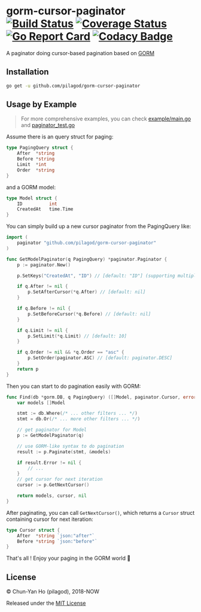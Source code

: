 gorm-cursor-paginator
[![Build Status](https://travis-ci.org/pilagod/gorm-cursor-paginator.svg?branch=master)](https://travis-ci.org/pilagod/gorm-cursor-paginator)
[![Coverage Status](https://coveralls.io/repos/github/pilagod/gorm-cursor-paginator/badge.svg?branch=master)](https://coveralls.io/github/pilagod/gorm-cursor-paginator?branch=master)
[![Go Report Card](https://goreportcard.com/badge/github.com/pilagod/gorm-cursor-paginator)](https://goreportcard.com/report/github.com/pilagod/gorm-cursor-paginator)
[![Codacy Badge](https://api.codacy.com/project/badge/Grade/6d8f88386eeb401b8804bb78f372b346)](https://app.codacy.com/app/pilagod/gorm-cursor-paginator?utm_source=github.com&utm_medium=referral&utm_content=pilagod/gorm-cursor-paginator&utm_campaign=Badge_Grade_Dashboard)
=====================

A paginator doing cursor-based pagination based on [GORM](https://github.com/jinzhu/gorm)

Installation
------------

```sh
go get -u github.com/pilagod/gorm-cursor-paginator
```

Usage by Example
----------------

> For more comprehensive examples, you can check [example/main.go](https://github.com/pilagod/gorm-cursor-paginator/blob/master/example/main.go) and [paginator_test.go](https://github.com/pilagod/gorm-cursor-paginator/blob/master/paginator_test.go)

Assume there is an query struct for paging:

```go
type PagingQuery struct {
    After  *string
    Before *string
    Limit  *int
    Order  *string
}
```

and a GORM model:

```go
type Model struct {
    ID          int
    CreatedAt   time.Time
}
```

You can simply build up a new cursor paginator from the PagingQuery like:

```go
import (
    paginator "github.com/pilagod/gorm-cursor-paginator"
)

func GetModelPaginator(q PagingQuery) *paginator.Paginator {
    p := paginator.New()

    p.SetKeys("CreatedAt", "ID") // [default: "ID"] (supporting multiple keys, order of keys matters)

    if q.After != nil {
        p.SetAfterCursor(*q.After) // [default: nil]
    }

    if q.Before != nil {
        p.SetBeforeCursor(*q.Before) // [default: nil]
    }

    if q.Limit != nil {
        p.SetLimit(*q.Limit) // [default: 10]
    }

    if q.Order != nil && *q.Order == "asc" {
        p.SetOrder(paginator.ASC) // [default: paginator.DESC]
    }
    return p
}
```

Then you can start to do pagination easily with GORM:

```go
func Find(db *gorm.DB, q PagingQuery) ([]Model, paginator.Cursor, error) {
    var models []Model

    stmt := db.Where(/* ... other filters ... */)
    stmt = db.Or(/* ... more other filters ... */)

    // get paginator for Model
    p := GetModelPaginator(q)

    // use GORM-like syntax to do pagination
    result := p.Paginate(stmt, &models)

    if result.Error != nil {
        // ...
    }
    // get cursor for next iteration
    cursor := p.GetNextCursor()

    return models, cursor, nil
}
```

After paginating, you can call `GetNextCursor()`, which returns a `Cursor` struct containing cursor for next iteration:

```go
type Cursor struct {
    After  *string `json:"after"`
    Before *string `json:"before"`
}
```

That's all ! Enjoy your paging in the GORM world :tada:

License
-------

© Chun-Yan Ho (pilagod), 2018-NOW

Released under the [MIT License](https://github.com/pilagod/gorm-cursor-paginator/blob/master/LICENSE)
